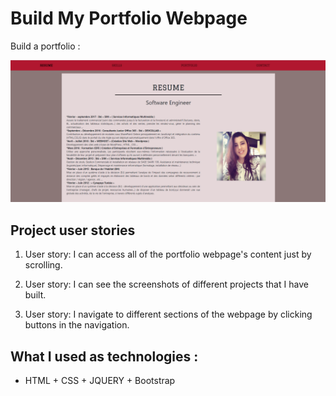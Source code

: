 # Build My Portfolio Webpage

Build a portfolio :

<p align="center">
	<img src="IMG_PORT/Capture.PNG" alt="">
</p>

## Project user stories

1. User story: I can access all of the portfolio webpage's content just by scrolling.

2. User story: I can see the screenshots of different projects that I have built. 

3. User story: I navigate to different sections of the webpage by clicking buttons in the navigation.


## What I used as technologies :

-  HTML + CSS + JQUERY + Bootstrap